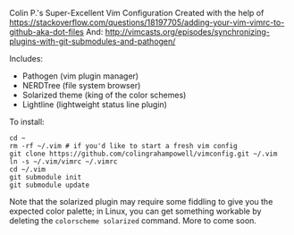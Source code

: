 Colin P.'s Super-Excellent Vim Configuration
Created with the help of https://stackoverflow.com/questions/18197705/adding-your-vim-vimrc-to-github-aka-dot-files
And: http://vimcasts.org/episodes/synchronizing-plugins-with-git-submodules-and-pathogen/

Includes: 

- Pathogen (vim plugin manager)
- NERDTree (file system browser)
- Solarized theme (king of the color schemes)
- Lightline (lightweight status line plugin)

To install:

```shell
cd ~
rm -rf ~/.vim # if you'd like to start a fresh vim config
git clone https://github.com/colingrahampowell/vimconfig.git ~/.vim
ln -s ~/.vim/vimrc ~/.vimrc
cd ~/.vim
git submodule init
git submodule update
```

Note that the solarized plugin may require some fiddling to give you the expected color palette; in Linux, you can get something workable by deleting the `colorscheme solarized` command. More to come soon.  
